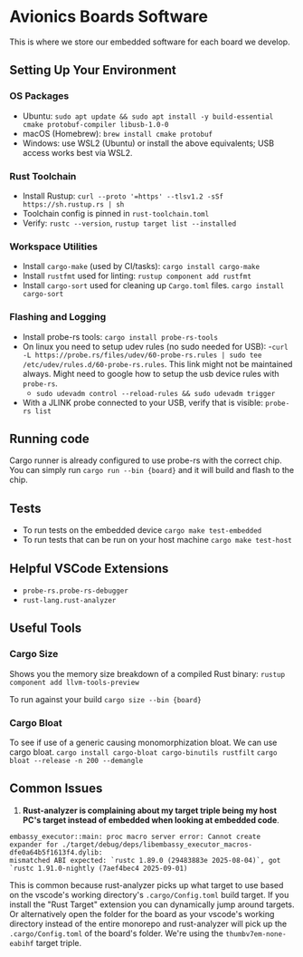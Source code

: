 # Avionics Boards Software

This is where we store our embedded software for each board we develop.

## Setting Up Your Environment

### OS Packages
- Ubuntu: `sudo apt update && sudo apt install -y build-essential cmake protobuf-compiler libusb-1.0-0`
- macOS (Homebrew): `brew install cmake protobuf`
- Windows: use WSL2 (Ubuntu) or install the above equivalents; USB access works best via WSL2.

### Rust Toolchain
- Install Rustup: `curl --proto '=https' --tlsv1.2 -sSf https://sh.rustup.rs | sh`
- Toolchain config is pinned in `rust-toolchain.toml`
- Verify: `rustc --version`, `rustup target list --installed`

### Workspace Utilities
- Install `cargo-make` (used by CI/tasks): `cargo install cargo-make`
- Install `rustfmt` used for linting: `rustup component add rustfmt`
- Install `cargo-sort` used for cleaning up `Cargo.toml` files. `cargo install cargo-sort`

### Flashing and Logging
- Install probe-rs tools: `cargo install probe-rs-tools`
- On linux you need to setup udev rules (no sudo needed for USB): 
  -`curl -L https://probe.rs/files/udev/60-probe-rs.rules | sudo tee /etc/udev/rules.d/60-probe-rs.rules`. This link might not be maintained always. Might need to google how to setup the usb device rules with `probe-rs`.
  - `sudo udevadm control --reload-rules && sudo udevadm trigger`
- With a JLINK probe connected to your USB, verify that is visible: `probe-rs list`

## Running code 
Cargo runner is already configured to use probe-rs with the correct chip. You can simply run `cargo run --bin {board}` and it will build and flash to the chip.

## Tests 
- To run tests on the embedded device `cargo make test-embedded`
- To run tests that can be run on your host machine `cargo make test-host`

## Helpful VSCode Extensions 
- `probe-rs.probe-rs-debugger`
- `rust-lang.rust-analyzer`

## Useful Tools
### Cargo Size
Shows you the memory size breakdown of a compiled Rust binary: `rustup component add llvm-tools-preview`

To run against your build `cargo size --bin {board}`

### Cargo Bloat
To see if use of a generic causing monomorphization bloat. We can use cargo bloat. `cargo install cargo-bloat cargo-binutils rustfilt`
`cargo bloat --release -n 200 --demangle`

## Common Issues

1) **Rust-analyzer is complaining about my target triple being my host PC's target instead of embedded when looking at embedded code**.
```
embassy_executor::main: proc macro server error: Cannot create expander for ./target/debug/deps/libembassy_executor_macros-dfe0a64b5f1613f4.dylib:
mismatched ABI expected: `rustc 1.89.0 (29483883e 2025-08-04)`, got `rustc 1.91.0-nightly (7aef4bec4 2025-09-01)
```
This is common because rust-analyzer picks up what target to use based on the vscode's working directory's `.cargo/Config.toml` build target. If you install the "Rust Target" extension you can dynamically jump around targets. Or alternatively open the folder for the board as your vscode's working directory instead of the entire monorepo and rust-analyzer will pick up the `.cargo/Config.toml` of the board's folder. We're using the `thumbv7em-none-eabihf` target triple.